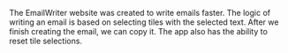 The EmailWriter website was created to write emails faster. The logic of writing an email is based on selecting tiles with the selected text. After we finish creating the email, we can copy it. The app also has the ability to reset tile selections.
